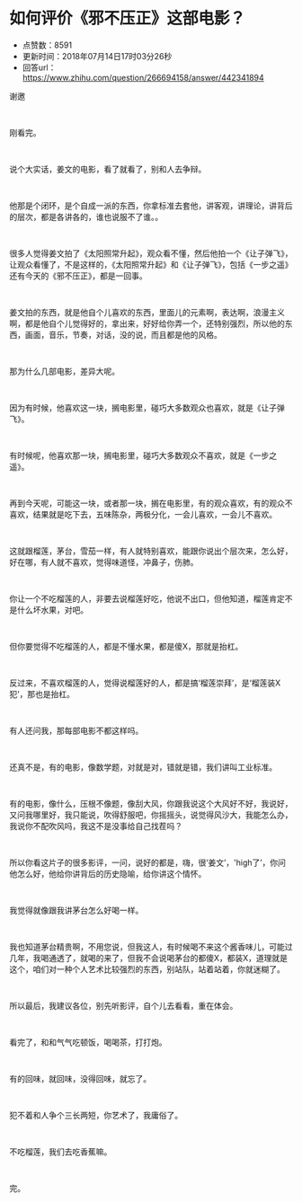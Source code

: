 # 如何评价《邪不压正》这部电影？
- 点赞数：8591
- 更新时间：2018年07月14日17时03分26秒
- 回答url：https://www.zhihu.com/question/266694158/answer/442341894
<body>
 <p data-pid="6Hl2r8VK">谢邀</p>
 <p class="ztext-empty-paragraph"><br></p>
 <p data-pid="-Zbw3Trz">刚看完。</p>
 <p class="ztext-empty-paragraph"><br></p>
 <p data-pid="igAg2WeG">说个大实话，姜文的电影，看了就看了，别和人去争辩。</p>
 <p class="ztext-empty-paragraph"><br></p>
 <p data-pid="IeLtl8Cy">他那是个闭环，是个自成一派的东西，你拿标准去套他，讲客观，讲理论，讲背后的层次，都是各讲各的，谁也说服不了谁。。</p>
 <p class="ztext-empty-paragraph"><br></p>
 <p data-pid="Q4TaXQoT">很多人觉得姜文拍了《太阳照常升起》，观众看不懂，然后他拍一个《让子弹飞》，让观众看懂了，不是这样的，《太阳照常升起》和《让子弹飞》，包括《一步之遥》还有今天的《邪不压正》，都是一回事。</p>
 <p class="ztext-empty-paragraph"><br></p>
 <p data-pid="6qbwKekQ">姜文拍的东西，就是他自个儿喜欢的东西，里面儿的元素啊，表达啊，浪漫主义啊，都是他自个儿觉得好的，拿出来，好好给你弄一个，还特别强烈，所以他的东西，画面，音乐，节奏，对话，没的说，而且都是他的风格。</p>
 <p class="ztext-empty-paragraph"><br></p>
 <p data-pid="cirAmONw">那为什么几部电影，差异大呢。</p>
 <p class="ztext-empty-paragraph"><br></p>
 <p data-pid="fI1U3f69">因为有时候，他喜欢这一块，搁电影里，碰巧大多数观众也喜欢，就是《让子弹飞》。</p>
 <p class="ztext-empty-paragraph"><br></p>
 <p data-pid="BGSPk407">有时候呢，他喜欢那一块，搁电影里，碰巧大多数观众不喜欢，就是《一步之遥》。</p>
 <p class="ztext-empty-paragraph"><br></p>
 <p data-pid="H18K-EEy">再到今天呢，可能这一块，或者那一块，搁在电影里，有的观众喜欢，有的观众不喜欢，结果就是吃下去，五味陈杂，两极分化，一会儿喜欢，一会儿不喜欢。</p>
 <p class="ztext-empty-paragraph"><br></p>
 <p data-pid="r4cBlIYU">这就跟榴莲，茅台，雪茄一样，有人就特别喜欢，能跟你说出个层次来，怎么好，好在哪，有人就不喜欢，觉得味道怪，冲鼻子，伤肺。</p>
 <p class="ztext-empty-paragraph"><br></p>
 <p data-pid="rRyRIt3A">你让一个不吃榴莲的人，非要去说榴莲好吃，他说不出口，但他知道，榴莲肯定不是什么坏水果，对吧。</p>
 <p class="ztext-empty-paragraph"><br></p>
 <p data-pid="K3Hqbhhv">但你要觉得不吃榴莲的人，都是不懂水果，都是傻X，那就是抬杠。</p>
 <p class="ztext-empty-paragraph"><br></p>
 <p data-pid="gEBZ-hOf">反过来，不喜欢榴莲的人，觉得说榴莲好的人，都是搞‘榴莲崇拜’，是‘榴莲装X犯’，那也是抬杠。</p>
 <p class="ztext-empty-paragraph"><br></p>
 <p data-pid="msxfE9GC">有人还问我，那每部电影不都这样吗。</p>
 <p class="ztext-empty-paragraph"><br></p>
 <p data-pid="9XWTlyZQ">还真不是，有的电影，像数学题，对就是对，错就是错，我们讲叫工业标准。</p>
 <p class="ztext-empty-paragraph"><br></p>
 <p data-pid="F7Y6KI30">有的电影，像什么，压根不像题，像刮大风，你跟我说这个大风好不好，我说好，又问我哪里好，我只能说，吹得舒服吧，你摇摇头，说觉得风沙大，我能怎么办，我说你不配吹风吗，我这不是没事给自己找茬吗？</p>
 <p class="ztext-empty-paragraph"><br></p>
 <p data-pid="zGx2Ndd9">所以你看这片子的很多影评，一问，说好的都是，嗨，很‘姜文’，'high了’，你问他怎么好，他给你讲背后的历史隐喻，给你讲这个情怀。</p>
 <p class="ztext-empty-paragraph"><br></p>
 <p data-pid="2alp31aS">我觉得就像跟我讲茅台怎么好喝一样。</p>
 <p class="ztext-empty-paragraph"><br></p>
 <p data-pid="-XYiEkiH">我也知道茅台精贵啊，不用您说，但我这人，有时候喝不来这个酱香味儿，可能过几年，我喝通透了，就喝的来了，但我不会说喝茅台的都傻X，都装X，道理就是这个，咱们对一种个人艺术比较强烈的东西，别站队，站着站着，你就迷糊了。</p>
 <p class="ztext-empty-paragraph"><br></p>
 <p data-pid="wXBn8wkQ">所以最后，我建议各位，别先听影评，自个儿去看看，重在体会。</p>
 <p class="ztext-empty-paragraph"><br></p>
 <p data-pid="HXjIei1D">看完了，和和气气吃顿饭，喝喝茶，打打炮。</p>
 <p class="ztext-empty-paragraph"><br></p>
 <p data-pid="9W2U0Neb">有的回味，就回味，没得回味，就忘了。</p>
 <p class="ztext-empty-paragraph"><br></p>
 <p data-pid="HsNuHxG4">犯不着和人争个三长两短，你艺术了，我庸俗了。</p>
 <p class="ztext-empty-paragraph"><br></p>
 <p data-pid="CAxMEccW">不吃榴莲，我们去吃香蕉嘛。</p>
 <p class="ztext-empty-paragraph"><br></p>
 <p data-pid="kiE0wJjy">完。</p>
</body>